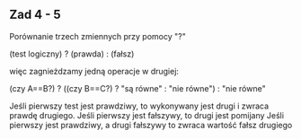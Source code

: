 ## Zad 4 - 5

Porównanie trzech zmiennych przy pomocy "?"

(test logiczny) ? (prawda) : (fałsz)

więc zagnieżdzamy jedną operacje w drugiej:

(czy A==B?) ? ((czy B==C?) ? "są równe" : "nie równe") : "nie równe"

Jeśli pierwszy test jest prawdziwy, to wykonywany jest drugi i zwraca prawdę drugiego.
Jeśli pierwszy jest fałszywy, to drugi jest pomijany
Jeśli pierwszy jest prawdziwy, a drugi fałszywy to zwraca wartość fałsz drugiego
